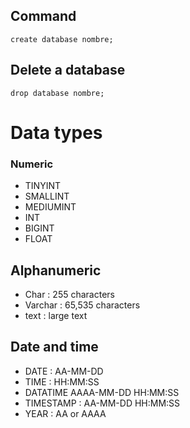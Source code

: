 ## Command
```mysql
create database nombre;
```

## Delete a database
```mysql
drop database nombre;
```

# Data types
### Numeric
- TINYINT
- SMALLINT
- MEDIUMINT
- INT
- BIGINT
- FLOAT
## Alphanumeric
- Char : 255 characters
- Varchar : 65,535 characters
- text : large text
## Date and time
- DATE : AA-MM-DD
- TIME : HH:MM:SS
- DATATIME AAAA-MM-DD HH:MM:SS
- TIMESTAMP :  AA-MM-DD HH:MM:SS
- YEAR : AA or AAAA